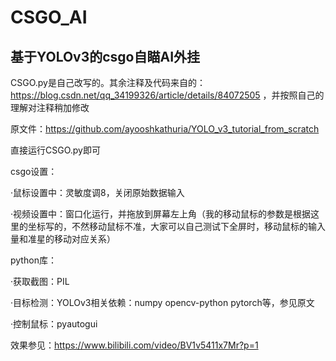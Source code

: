 # CSGO_AI

基于YOLOv3的csgo自瞄AI外挂
----------------------

CSGO.py是自己改写的。其余注释及代码来自的：https://blog.csdn.net/qq_34199326/article/details/84072505 ，并按照自己的理解对注释稍加修改

原文件：https://github.com/ayooshkathuria/YOLO_v3_tutorial_from_scratch

直接运行CSGO.py即可

csgo设置：

·鼠标设置中：灵敏度调8，关闭原始数据输入

·视频设置中：窗口化运行，并拖放到屏幕左上角（我的移动鼠标的参数是根据这里的坐标写的，不然移动鼠标不准，大家可以自己测试下全屏时，移动鼠标的输入   量和准星的移动对应关系）

python库：

·获取截图：PIL

·目标检测：YOLOv3相关依赖：numpy opencv-python pytorch等，参见原文

·控制鼠标：pyautogui


效果参见：https://www.bilibili.com/video/BV1v5411x7Mr?p=1
